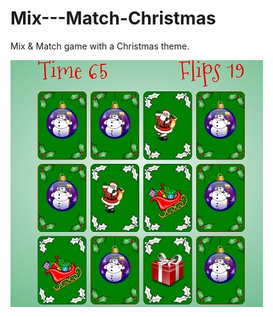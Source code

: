 # Mix---Match-Christmas
 Mix & Match game with a Christmas theme.

![Alt text](gamescreenshot.jpg?raw=true "Title")
